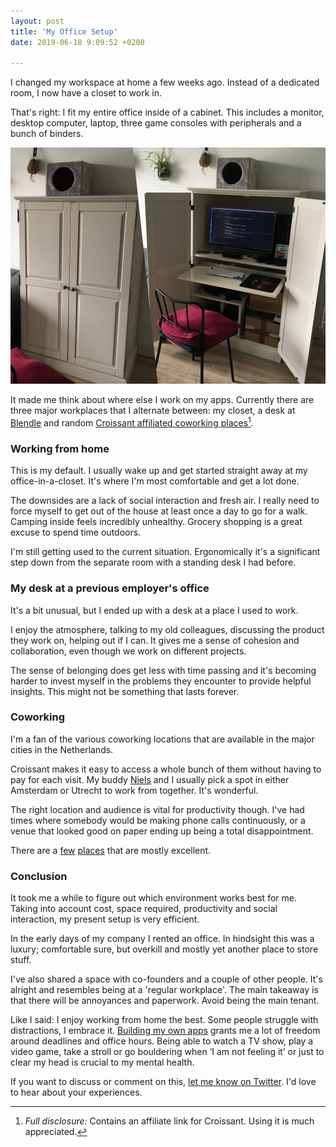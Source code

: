 ```yaml
---
layout: post
title: 'My Office Setup'
date: 2019-06-18 9:09:52 +0200

---
```

I changed my workspace at home a few weeks ago. Instead of a dedicated room, I now have a closet to work in.

That's right: I fit my entire office inside of a cabinet. This includes a monitor, desktop computer, laptop, three game consoles with peripherals and a bunch of binders.

![A side-by-side picture of my office inside of a cabinet, doors closed on the left, open on the right](/assets/blog/closet-office.jpg)

It made me think about where else I work on my apps. Currently there are three major workplaces that I alternate between: my closet, a desk at [Blendle](https://www.blendle.com) and random [Croissant affiliated coworking places](https://www.getcroissant.com/a/boy26)[^croissantaff].

### Working from home

This is my default. I usually wake up and get started straight away at my office-in-a-closet. It's where I'm most comfortable and get a lot done.

The downsides are a lack of social interaction and fresh air. I really need to force myself to get out of the house at least once a day to go for a walk. Camping inside feels incredibly unhealthy. Grocery shopping is a great excuse to spend time outdoors.

I'm still getting used to the current situation. Ergonomically it's a significant step down from the separate room with a standing desk I had before.

### My desk at a previous employer's office

It's a bit unusual, but I ended up with a desk at a place I used to work.

I enjoy the atmosphere, talking to my old colleagues, discussing the product they work on, helping out if I can. It gives me a sense of cohesion and collaboration, even though we work on different projects.

The sense of belonging does get less with time passing and it's becoming harder to invest myself in the problems they encounter to provide helpful insights. This might not be something that lasts forever.

### Coworking

I'm a fan of the various coworking locations that are available in the major cities in the Netherlands.

Croissant makes it easy to access a whole bunch of them without having to pay for each visit. My buddy [Niels](https://www.twitter.com/nielsify) and I usually pick a spot in either Amsterdam or Utrecht to work from together. It's wonderful.

The right location and audience is vital for productivity though. I've had times where somebody would be making phone calls continuously, or a venue that looked good on paper ending up being a total disappointment.

There are a [few](https://www.mindspace.me/utrecht/) [places](https://www.rent24.com/en/locations/amsterdam/magna-plaza/) that are mostly excellent.

### Conclusion

It took me a while to figure out which environment works best for me. Taking into account cost, space required, productivity and social interaction, my present setup is very efficient.

In the early days of my company I rented an office. In hindsight this was a luxury; comfortable sure, but overkill and mostly yet another place to store stuff.

I've also shared a space with co-founders and a couple of other people. It's alright and resembles being at a 'regular workplace'. The main takeaway is that there will be annoyances and paperwork. Avoid being the main tenant.

Like I said: I enjoy working from home the best. Some people struggle with distractions, I embrace it. [Building my own apps](https://www.dangercove.com) grants me a lot of freedom around deadlines and office hours. Being able to watch a TV show, play a video game, take a stroll or go bouldering when &lsquo;I am not feeling it&rsquo; or just to clear my head is crucial to my mental health.

If you want to discuss or comment on this, [let me know on Twitter](https://www.twitter.com/boyvanamstel). I'd love to hear about your experiences.

[^croissantaff]:_Full disclosure:_ Contains an affiliate link for Croissant. Using it is much appreciated.
